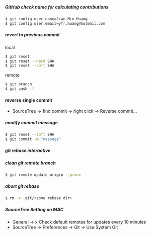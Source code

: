 ##### GitHub check name for calculating contributions
```sh
$ git config user.name=Jian-Min-Huang
$ git config user.email=yfr.huang@hotmail.com
```

##### revert to previous commit
local
```sh
$ git reset
$ git reset --hard SHA
$ git reset --soft SHA
```
remote
```sh
$ git branch
$ git push -f
```

#### reverse single commit 
* SourceTree -> find commit -> right click -> Reverse commit...

##### modify commit message
```sh
$ git reset --soft SHA
$ git commit -m "message"
```

##### git rebase interactive

##### clean git remote branch
```sh
$ git remote update origin --prune
```

##### abort git rebase
```sh
$ rm -r .git/<some rebase dir>
```

##### SourceTree Setting on MAC
* General -> x Check default remotes for updates every 10 minutes
* SourceTree -> Preferences -> Git -> Use System Git